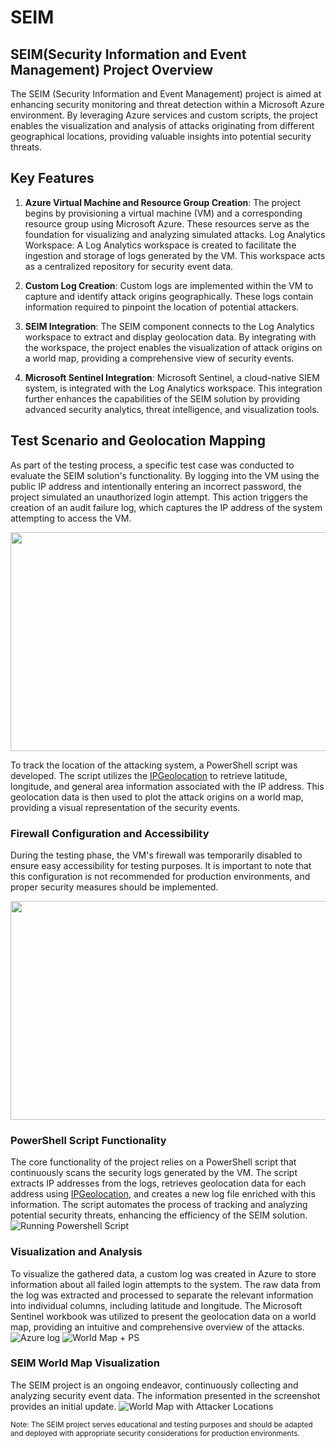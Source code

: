 # SEIM

## SEIM(Security Information and Event Management) Project Overview
The SEIM (Security Information and Event Management) project is aimed at enhancing security monitoring and threat detection within a Microsoft Azure environment. By leveraging Azure services and custom scripts, the project enables the visualization and analysis of attacks originating from different geographical locations, providing valuable insights into potential security threats.


## Key Features

1. **Azure Virtual Machine and Resource Group Creation**: The project begins by provisioning a virtual machine (VM) and a corresponding resource group using Microsoft Azure. These resources serve as the foundation for visualizing and analyzing simulated attacks.
Log Analytics Workspace: A Log Analytics workspace is created to facilitate the ingestion and storage of logs generated by the VM. This workspace acts as a centralized repository for security event data.

2. **Custom Log Creation**: Custom logs are implemented within the VM to capture and identify attack origins geographically. These logs contain information required to pinpoint the location of potential attackers.

3. **SEIM Integration**: The SEIM component connects to the Log Analytics workspace to extract and display geolocation data. By integrating with the workspace, the project enables the visualization of attack origins on a world map, providing a comprehensive view of security events.

4. **Microsoft Sentinel Integration**: Microsoft Sentinel, a cloud-native SIEM system, is integrated with the Log Analytics workspace. This integration further enhances the capabilities of the SEIM solution by providing advanced security analytics, threat intelligence, and visualization tools.


## Test Scenario and Geolocation Mapping

As part of the testing process, a specific test case was conducted to evaluate the SEIM solution's functionality. By logging into the VM using the public IP address and intentionally entering an incorrect password, the project simulated an unauthorized login attempt. This action triggers the creation of an audit failure log, which captures the IP address of the system attempting to access the VM.
<p align="center">

<img src="https://github.com/meghabyte-og/SEIM/assets/135510418/82afc7ad-fa5b-4fb9-b65c-fe4646514080" width="650" height="350">

</p>

To track the location of the attacking system, a PowerShell script was developed. The script utilizes the [IPGeolocation](https://ipgeolocation.io/ "IPGeolocation Homepage") to retrieve latitude, longitude, and general area information associated with the IP address. This geolocation data is then used to plot the attack origins on a world map, providing a visual representation of the security events.

### Firewall Configuration and Accessibility
During the testing phase, the VM's firewall was temporarily disabled to ensure easy accessibility for testing purposes. It is important to note that this configuration is not recommended for production environments, and proper security measures should be implemented.

<p align="center">

<img src="https://github.com/meghabyte-og/SEIM/assets/135510418/7a2a069a-3cd3-4c0e-86c2-5ddc2af0d918" width="650" height="350">

</p>

### PowerShell Script Functionality
The core functionality of the project relies on a PowerShell script that continuously scans the security logs generated by the VM. The script extracts IP addresses from the logs, retrieves geolocation data for each address using [IPGeolocation](https://ipgeolocation.io/ "IPGeolocation Homepage"), and creates a new log file enriched with this information. The script automates the process of tracking and analyzing potential security threats, enhancing the efficiency of the SEIM solution.
![Running Powershell Script](https://github.com/meghabyte-og/SEIM/assets/135510418/8b96384a-0c7f-4707-8911-210c57686207)

### Visualization and Analysis
To visualize the gathered data, a custom log was created in Azure to store information about all failed login attempts to the system. The raw data from the log was extracted and processed to separate the relevant information into individual columns, including latitude and longitude. The Microsoft Sentinel workbook was utilized to present the geolocation data on a world map, providing an intuitive and comprehensive overview of the attacks.
![Azure log](https://github.com/meghabyte-og/SEIM/assets/135510418/825473c1-7fc3-46a7-8bf0-a36b9cec689e)
![World Map + PS](https://github.com/meghabyte-og/SEIM/assets/135510418/7d2e4ab2-d97e-4a7b-9d73-0f6b8762278e)


### SEIM World Map Visualization

The SEIM project is an ongoing endeavor, continuously collecting and analyzing security event data. The information presented in the screenshot provides an initial update.
![World Map with Attacker Locations](https://github.com/meghabyte-og/SEIM/assets/135510418/347184fd-4a0e-49a1-9762-05cdcaae1f76)

 <sub>Note: The SEIM project serves educational and testing purposes and should be adapted and deployed with appropriate security considerations for production environments.</sub>